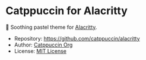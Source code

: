 # Catppuccin for Alacritty 
🌴 Soothing pastel theme for [Alacritty](https://github.com/alacritty/alacritty).

- Repository: https://github.com/catppuccin/alacritty  
- Author: [Catppuccin Org](https://github.com/catppuccin)
- License: [MIT License](https://github.com/jetblack0/dotfiles/blob/master/config/alacritty/themes/catppuccin/LICENSE)

